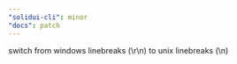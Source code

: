 ```yaml
---
"solidui-cli": minor
"docs": patch
---
```


switch from windows linebreaks (\r\n) to unix linebreaks (\n)
